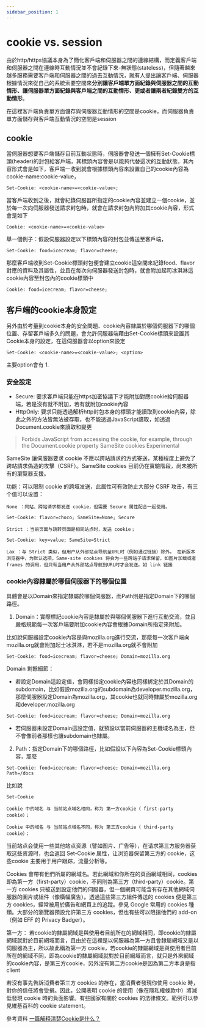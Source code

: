 ```yaml
---
sidebar_position: 1
---
```


# cookie vs. session
由於http/https協議本身為了簡化客戶端和伺服器之間的連線結構，而定義客戶端和伺服器之間在連線時互動情況並不會紀錄下來-無狀態(stateless)，但隨著越來越多服務需要客戶端和伺服器之間的過去互動情況，就有人提出讓客戶端、伺服器根據情況來從自己的系統索要空間來**分別讓客戶端單方面紀錄與伺服器之間的互動情形、讓伺服器單方面紀錄與客戶端之間的互動情形、更或者讓兩者紀錄雙方的互動情形**。

在這裡客戶端負責單方面儲存與伺服器互動情形的空間是cookie，而伺服器負責單方面儲存與客戶端互動情況的空間是session

## cookie

當伺服器想要客戶端儲存目前互動狀態時，伺服器會發送一個擁有Set-Cookie標頭(header)的封包給客戶端，其標頭內容會是以能夠代替這次的互動狀態，其內容形式會是如下，客戶端一收到就會根據標頭內容來設置自己的cookie內容為cookie-name:cookie-value，
```
Set-Cookie: <cookie-name>=<cookie-value>; 
```

當客戶端收到之後，就會紀錄伺服器所指定的cookie內容並建立一個cookie，並於每一次向伺服器發送請求封包時，就會在請求封包內附加其cookie內容，形式會是如下
```
Cookie: <cookie-name>=<cookie-value>
```
舉一個例子：假設伺服器設定以下標頭內容的封包並傳送至客戶端，
```
Set-Cookie: food=icecream; flavor=cheese;
```
那麼客戶端收到Set-Cookie標頭封包便會建立cookie這空間來紀錄food、flavor對應的資料及其屬性，並且在每次向伺服器發送封包時，就會附加起司冰淇淋這cookie內容至封包內的cookie標頭中
```
Cookie: food=icecream; flavor=cheese;
```

## 客戶端的cookie本身設定

另外由於考量到cookie本身的安全問題、cookie內容隸屬於哪個伺服器下的哪個位置、存留客戶端多久的問題，會允許伺服器端藉由Set-Cookie標頭來設置其Cookie本身的設定，在這伺服器會以option來設定
```
Set-Cookie: <cookie-name>=<cookie-value>; <option>
```

主要option會有
1. 

### 安全設定
  - Secure: 要求客戶端只能在https加密協議下才能附加對應cookie給伺服器端，若是沒有就不附加，若有就附加cookie內容
  - HttpOnly: 要求只能透過解析http封包本身的標頭才能讀取到cookie內容，除此之外的方法皆無法被存取，也不能透過JavaScript讀取，如透過Document.cookie來讀取和變更
  > Forbids JavaScript from accessing the cookie, for example, through the Document.cookie property
  SameSite cookies Experimental

SameSite 讓伺服器要求 cookie 不應以跨站請求的方式寄送，某種程度上避免了跨站請求偽造的攻擊（CSRF）。SameSite cookies 目前仍在實驗階段，尚未被所有的瀏覽器支援。

功能：可以限制 cookie 的跨域发送，此属性可有效防止大部分 CSRF 攻击，有三个值可以设置：

    None ：同站、跨站请求都发送 cookie，但需要 Secure 属性配合一起使用。

    Set-Cookie: flavor=choco; SameSite=None; Secure

    Strict ：当前页面与跳转页面是相同站点时，发送 cookie；

    Set-Cookie: key=value; SameSite=Strict

    Lax ：与 Strict 类似，但用户从外部站点导航至URL时（例如通过链接）除外。 在新版本浏览器中，为默认选项，Same-site cookies 将会为一些跨站子请求保留，如图片加载或者 frames 的调用，但只有当用户从外部站点导航到URL时才会发送。如 link 链接


### cookie內容隸屬於哪個伺服器下的哪個位置
具體會是以Domain來指定隸屬於哪個伺服器，而Path則是指定Domain下的哪個路徑。

1. Domain：實際標記cookie內容是隸屬於與哪個伺服器下進行互動交流，並且嚴格規範每一次客戶端要附加cookie內容會根據Domain所指定來附加。

比如說伺服器設定cookie內容是與mozilla.org進行交流，那麼每一次客戶端向mozilla.org就會附加起士冰淇淋，若不是mozilla.org就不會附加
  
```
Set-Cookie: food=icecream; flavor=cheese; Domain=mozilla.org 
```

Domain 剩餘細節：
  - 若設定Domain這設定值，會同樣指定cookie內容也同樣綁定於其Domain的subdomain，比如假設mozilla.org的subdomain為developer.mozilla.org，那麼伺服器設定Domain為mozilla.org，其cookie也就同時隸屬於mozilla.org和developer.mozilla.org
  ```
  Set-Cookie: food=icecream; flavor=cheese; Domain=mozilla.org 
  ```
  - 若伺服器未設定Domain這設定值，就預設以當前伺服器的主機域名為主，但不會像前者那樣也讓subdomain也隸屬。

2. Path：指定Domain下的哪個路徑，比如假設以下內容為Set-Cookie標頭內容，那麼
```
Set-Cookie: food=icecream; flavor=cheese; Domain=mozilla.org Path=/docs
```

比如說
```
Set-Cookie
```




    Cookie 中的域名 与 当前站点域名相同，称为 第一方cookie（ first-party cookie）；

    Cookie 中的域名 与 当前站点域名不同，称为 第三方cookie（ third-party cookie）；

当前站点会使用一些其他站点资源（譬如图片、广告等），在请求第三方服务器获取这些资源时，也会返回 Set-Cookie 属性，让浏览器保留第三方的 cookie，这些cookie 主要用于用户跟踪，流量分析等。


Cookies 會帶有他們所屬的網域名。若此網域和你所在的頁面網域相同，cookies 即為第一方（first-party）cookie，不同則為第三方（third-party）cookie。第一方 cookies 只被送到設定他們的伺服器，但一個網頁可能含有存在其他網域伺服器的圖片或組件（像橫幅廣告）。透過這些第三方組件傳送的 cookies 便是第三方 cookies，經常被用於廣告和網頁上的追蹤。參見 Google 常用的 cookies 種類。大部分的瀏覽器預設允許第三方 cookies，但也有些可以阻擋他們的 add-on（例如 EFF 的 Privacy Badger）。

第一方：
若cookie的隸屬網域是與使用者目前所在的網域相同，即cookie的隸屬網域就對於目前網域而言，且由於在這裡是以伺服器為第一方且會隸屬網域又是以伺服器為主，所以故此稱為第一方 cookie，若cookie的隸屬網域是與使用者目前所在的網域不同，即為cookie的隸屬網域就對於目前網域而言，就只是外來網域的cookie內容，是第三方cookie，另外沒有第二方cookie是因為第二方本身是指client


若沒有事先告訴消費者第三方 cookies 的存在，當消費者發現你使用 cookie 時，對你的信任將會受損。因此，公開表明 cookie 的使用（像在隱私權條款中）將減低發現 cookie 時的負面影響。有些國家有關於 cookies 的法律條文。範例可以參見維基百科的 cookie statement。

參考資料
[一篇解释清楚Cookie是什么？](https://learn-anything.cn/http-cookie)
[]()